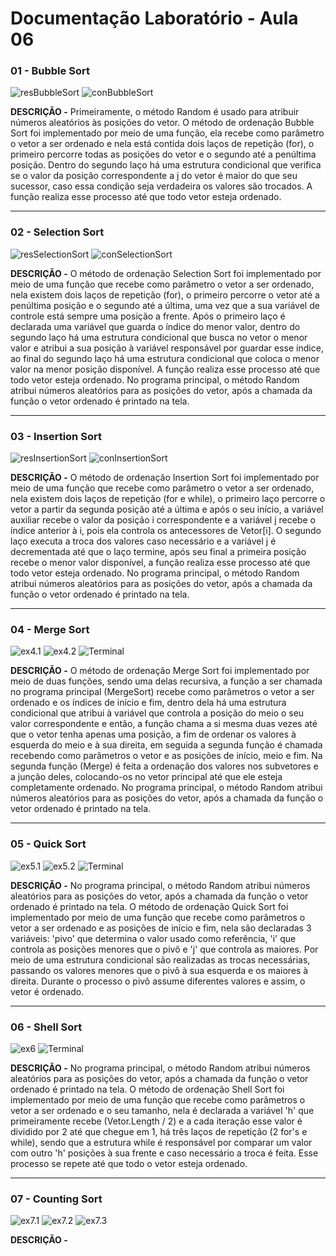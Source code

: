 # Documentação Laboratório - Aula 06

### 01 - Bubble Sort

![resBubbleSort](https://user-images.githubusercontent.com/97108963/192040729-46427031-aed0-407d-ab2f-402abdf7def5.PNG)
![conBubbleSort](https://user-images.githubusercontent.com/97108963/192040736-21c87f42-3b22-4b33-97a5-2dd738044ea2.PNG)

**DESCRIÇÃO -** Primeiramente, o método Random é usado para atribuir números aleatórios às posições do vetor. O método de ordenação Bubble Sort foi implementado por meio de uma função, ela recebe como parâmetro o vetor a ser ordenado e nela está contida dois laços de repetição (for), o primeiro percorre todas as posições do vetor e o segundo até a penúltima posição. Dentro do segundo laço há uma estrutura condicional que verifica se o valor da posição correspondente a j do vetor é maior do que seu sucessor, caso essa condição seja verdadeira os valores são trocados. A função realiza esse processo até que todo vetor esteja ordenado.

---

### 02 - Selection Sort

![resSelectionSort](https://user-images.githubusercontent.com/97108963/192040734-7cd975e8-c7ae-4e3a-9c7c-890302992680.PNG)
![conSelectionSort](https://user-images.githubusercontent.com/97108963/192040741-5c8bcefa-57a9-4daf-97b2-c1a21900da2a.PNG)

**DESCRIÇÃO -** O método de ordenação Selection Sort foi implementado por meio de uma função que recebe como parâmetro o vetor a ser ordenado, nela existem dois laços de repetição (for), o primeiro percorre o vetor até a penúltima posição e o segundo até a última, uma vez que a sua variável de controle está sempre uma posição a frente. Após o primeiro laço é declarada uma variável que guarda o índice do menor valor, dentro do segundo laço há uma estrutura condicional que busca no vetor o menor valor e atribui a sua posição à variável responsável por guardar esse índice, ao final do segundo laço há uma estrutura condicional que coloca o menor valor na menor posição disponível. A função realiza esse processo até que todo vetor esteja ordenado. No programa principal, o método Random atribui números aleatórios para as posições do vetor, após a chamada da função o vetor ordenado é printado na tela.

---

### 03 - Insertion Sort

![resInsertionSort](https://user-images.githubusercontent.com/97108963/192040733-3534e6ba-a1d4-4a00-9ad4-55a0710bf9c6.PNG)
![conInsertionSort](https://user-images.githubusercontent.com/97108963/192040738-edec2a57-1970-4617-a5cc-ceae47be55e2.PNG)

**DESCRIÇÃO -** O método de ordenação Insertion Sort foi implementado por meio de uma função que recebe como parâmetro o vetor a ser ordenado, nela existem dois laços de repetição (for e while), o primeiro laço percorre o vetor a partir da segunda posição até a última e após o seu início, a variável auxiliar recebe o valor da posição i correspondente e a variável j recebe o índice anterior à i, pois ela controla os antecessores de Vetor[i]. O segundo laço executa a troca dos valores caso necessário e a variável j é decrementada até que o laço termine, após seu final a primeira posição recebe o menor valor disponível, a função realiza esse processo até que todo vetor esteja ordenado. No programa principal, o método Random atribui números aleatórios para as posições do vetor, após a chamada da função o vetor ordenado é printado na tela.

---

### 04 - Merge Sort

![ex4.1](https://user-images.githubusercontent.com/97108963/194929667-981074bb-18c1-4ff1-a70d-2a8cbd90d439.PNG)
![ex4.2](https://user-images.githubusercontent.com/97108963/194929668-74303104-249f-44de-86ff-7f92943698b9.PNG)
![Terminal](https://user-images.githubusercontent.com/97108963/194929660-bc82d32b-1e1b-4eb8-901e-7737e9f4a2a3.PNG)

**DESCRIÇÃO -** O método de ordenação Merge Sort foi implementado por meio de duas funções, sendo uma delas recursiva, a função a ser chamada no programa principal (MergeSort) recebe como parâmetros o vetor a ser ordenado e os índices de início e fim, dentro dela há uma estrutura condicional que atribui à variável que controla a posição do meio o seu valor correspondente e então, a função chama a si mesma duas vezes até que o vetor tenha apenas uma posição, a fim de ordenar os valores à esquerda do meio e à sua direita, em seguida a segunda função é chamada recebendo como parâmetros o vetor e as posições de início, meio e fim. Na segunda função (Merge) é feita a ordenação dos valores nos subvetores e a junção deles, colocando-os no vetor principal até que ele esteja completamente ordenado. No programa principal, o método Random atribui números aleatórios para as posições do vetor, após a chamada da função o vetor ordenado é printado na tela.

---

### 05 - Quick Sort

![ex5.1](https://user-images.githubusercontent.com/97108963/194929837-a35970e9-67e9-42e3-8e43-799afa5f56ec.PNG)
![ex5.2](https://user-images.githubusercontent.com/97108963/194929838-a7e91f75-49c9-456c-bbba-c1d373e0fd47.PNG)
![Terminal](https://user-images.githubusercontent.com/97108963/194929835-bdabafb0-21cc-4004-b27f-e8e292bcc8aa.PNG)

**DESCRIÇÃO -** No programa principal, o método Random atribui números aleatórios para as posições do vetor, após a chamada da função o vetor ordenado é printado na tela. O método de ordenação Quick Sort foi implementado por meio de uma função que recebe como parâmetros o vetor a ser ordenado e as posições de início e fim, nela são declaradas 3 variáveis: 'pivo' que determina o valor usado como referência, 'i' que controla as posições menores que o pivô e 'j' que controla as maiores. Por meio de uma estrutura condicional são realizadas as trocas necessárias, passando os valores menores que o pivô à sua esquerda e os maiores à direita. Durante o processo o pivô assume diferentes valores e assim, o vetor é ordenado.

---

### 06 - Shell Sort

![ex6](https://user-images.githubusercontent.com/97108963/194930005-ecc674bf-e9eb-454b-a50c-f77824a9b0ba.PNG)
![Terminal](https://user-images.githubusercontent.com/97108963/194930007-bd67db9b-7b37-4947-892b-dc9786d91c91.PNG)

**DESCRIÇÃO -** No programa principal, o método Random atribui números aleatórios para as posições do vetor, após a chamada da função o vetor ordenado é printado na tela. O método de ordenação Shell Sort foi implementado por meio de uma função que recebe como parâmetros o vetor a ser ordenado e o seu tamanho, nela é declarada a variável 'h' que primeiramente recebe (Vetor.Length / 2) e a cada iteração esse valor é dividido por 2 até que chegue em 1, há três laços de repetição (2 for's e while), sendo que a estrutura while é responsável por comparar um valor com outro 'h' posições à sua frente e caso necessário a troca é feita. Esse processo se repete até que todo o vetor esteja ordenado.

---

### 07 - Counting Sort

![ex7.1](https://user-images.githubusercontent.com/97108963/195233259-3abd5768-ef96-4e0b-be47-59ea9a1f51b9.PNG)
![ex7.2](https://user-images.githubusercontent.com/97108963/195233264-6dbeaf8d-9ba9-4042-a32c-757052dc4ef6.PNG)
![ex7.3](https://user-images.githubusercontent.com/97108963/195233254-a9275d01-a466-483c-b788-5b90221a7ad5.PNG)

**DESCRIÇÃO -** 

